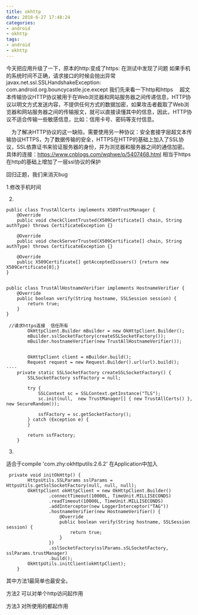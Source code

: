 ```yaml
---
title: okhttp
date: 2018-6-27 17:48:24
categories: 
- android
- okhttp
tags:
- android
- okhttp
---
```


今天把应用升级了一下，原本的http:变成了https:
在测试中发现了问题   如果手机的系统时间不正确，请求接口的时候会抛出异常 javax.net.ssl.SSLHandshakeException: com.android.org.bouncycastle.jce.except
我们先来看一下http和https
　超文本传输协议HTTP协议被用于在Web浏览器和网站服务器之间传递信息，HTTP协议以明文方式发送内容，不提供任何方式的数据加密，如果攻击者截取了Web浏览器和网站服务器之间的传输报文，就可以直接读懂其中的信息，因此，HTTP协议不适合传输一些敏感信息，比如：信用卡号、密码等支付信息。

　为了解决HTTP协议的这一缺陷，需要使用另一种协议：安全套接字层超文本传输协议HTTPS，为了数据传输的安全，HTTPS在HTTP的基础上加入了SSL协议，SSL依靠证书来验证服务器的身份，并为浏览器和服务器之间的通信加密。
具体的连接：https://www.cnblogs.com/wqhwe/p/5407468.html
相当于https在http的基础上增加了一层ssl协议的保护

回归正题，我们来消灭bug

1.修改手机时间

2.
```
public class TrustAllCerts implements X509TrustManager {
    @Override
    public void checkClientTrusted(X509Certificate[] chain, String authType) throws CertificateException {}

    @Override
    public void checkServerTrusted(X509Certificate[] chain, String authType) throws CertificateException {}

    @Override
    public X509Certificate[] getAcceptedIssuers() {return new X509Certificate[0];}
}


public class TrustAllHostnameVerifier implements HostnameVerifier {
    @Override
    public boolean verify(String hostname, SSLSession session) {
        return true;
    }
}

 //请求https连接  信任所有
        OkHttpClient.Builder mBuilder = new OkHttpClient.Builder();
        mBuilder.sslSocketFactory(createSSLSocketFactory());
        mBuilder.hostnameVerifier(new TrustAllHostnameVerifier());


        OkHttpClient client = mBuilder.build();
        Request request = new Request.Builder().url(url).build();
····
    private static SSLSocketFactory createSSLSocketFactory() {
        SSLSocketFactory ssfFactory = null;

        try {
            SSLContext sc = SSLContext.getInstance("TLS");
            sc.init(null,  new TrustManager[] { new TrustAllCerts() }, new SecureRandom());

            ssfFactory = sc.getSocketFactory();
        } catch (Exception e) {
        }

        return ssfFactory;
    }
```	

3. 
适合于compile 'com.zhy:okhttputils:2.6.2' 
在Application中加入
```
 private void initOkHttp() {
        HttpsUtils.SSLParams sslParams = HttpsUtils.getSslSocketFactory(null, null, null);
        OkHttpClient okHttpClient = new OkHttpClient.Builder()
                .connectTimeout(10000L, TimeUnit.MILLISECONDS)
                .readTimeout(10000L, TimeUnit.MILLISECONDS)
                .addInterceptor(new LoggerInterceptor("TAG"))
                .hostnameVerifier(new HostnameVerifier() {
                    @Override
                    public boolean verify(String hostname, SSLSession session) {
                        return true;
                    }
                })
                .sslSocketFactory(sslParams.sSLSocketFactory, sslParams.trustManager)
                .build();
        OkHttpUtils.initClient(okHttpClient);
    }
```
其中方法1最简单也最安全。

方法2 可以对单个http访问起作用

方法3 对所使用的都起作用

